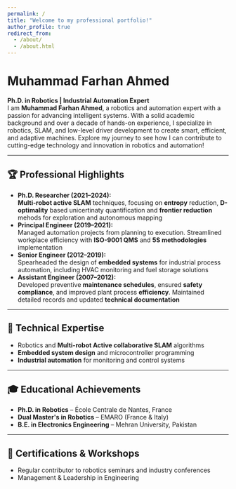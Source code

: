 ```yaml
---
permalink: /
title: "Welcome to my professional portfolio!"
author_profile: true
redirect_from: 
  - /about/
  - /about.html
---
```

# Muhammad Farhan Ahmed  
**Ph.D. in Robotics | Industrial Automation Expert**  
 I am **Muhammad Farhan Ahmed**, a robotics and automation expert with a passion for advancing intelligent systems. With a solid academic background and over a decade of hands-on experience, I specialize in robotics, SLAM, and low-level driver development to create smart, efficient, and adaptive machines. Explore my journey to see how I can contribute to cutting-edge technology and innovation in robotics and automation!  

---

## 🏆 **Professional Highlights**
- **Ph.D. Researcher (2021–2024):**  
  **Multi-robot active SLAM** techniques, focusing on **entropy** reduction, **D-optimality** based unicertinaty quantification and **frontier reduction** mehods for exploration and autonomous mapping  
- **Principal Engineer (2019–2021):**  
  Managed automation projects from planning to execution. Streamlined workplace efficiency with **ISO-9001 QMS** and **5S methodologies** implementation
- **Senior Engineer (2012–2019):**  
  Spearheaded the design of **embedded systems** for industrial process automation, including HVAC monitoring and fuel storage solutions
- **Assistant Engineer (2007–2012):**  
  Developed preventive **maintenance schedules**, ensured **safety compliance**, and improved plant process **efficiency**. Maintained detailed records and updated **technical documentation**

---

## 🔧 **Technical Expertise**
- Robotics and **Multi-robot Active collaborative SLAM** algorithms 
- **Embedded system design** and microcontroller programming
- **Industrial automation** for monitoring and control systems 

---

## 🎓 **Educational Achievements**
- **Ph.D. in Robotics** – École Centrale de Nantes, France
- **Dual Master's in Robotics** – EMARO (France & Italy)  
- **B.E. in Electronics Engineering** – Mehran University, Pakistan

---

## 📜 **Certifications & Workshops**

- Regular contributor to robotics seminars and industry conferences 
- Management & Leadership in Engineering



